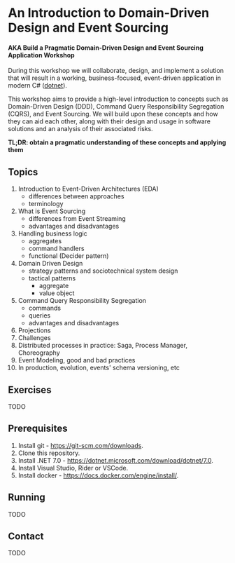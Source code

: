 # An Introduction to Domain-Driven Design and Event Sourcing

#### AKA Build a Pragmatic Domain-Driven Design and Event Sourcing Application Workshop

During this workshop we will collaborate, design, and implement a solution that will result in a working, business-focused, event-driven application in modern C# ([dotnet](https://dotnet.microsoft.com/)).

This workshop aims to provide a high-level introduction to concepts such as Domain-Driven Design (DDD), Command Query Responsibility Segregation (CQRS), and Event Sourcing. We will build upon these concepts and how they can aid each other, along with their design and usage in software solutions and an analysis of their associated risks.

**TL;DR: obtain a pragmatic understanding of these concepts and applying them** 

## Topics

1. Introduction to Event-Driven Architectures (EDA)
   - differences between approaches
   - terminology
2. What is Event Sourcing
   - differences from Event Streaming
   - advantages and disadvantages
3. Handling business logic
   - aggregates
   - command handlers
   - functional (Decider pattern)
4. Domain Driven Design
   - strategy patterns and sociotechnical system design
   - tactical patterns
     - aggregate
     - value object
5. Command Query Responsibility Segregation
   - commands
   - queries
   - advantages and disadvantages
6. Projections
7. Challenges
8. Distributed processes in practice: Saga, Process Manager, Choreography
9. Event Modeling, good and bad practices
10. In production, evolution, events' schema versioning, etc

## Exercises

TODO

## Prerequisites

1. Install git - https://git-scm.com/downloads.
2. Clone this repository.
3. Install .NET 7.0 - https://dotnet.microsoft.com/download/dotnet/7.0.
4. Install Visual Studio, Rider or VSCode.
5. Install docker - https://docs.docker.com/engine/install/.

## Running

TODO

## Contact

TODO